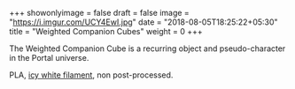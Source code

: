 +++
showonlyimage = false
draft = false
image = "https://i.imgur.com/UCY4EwI.jpg"
date = "2018-08-05T18:25:22+05:30"
title = "Weighted Companion Cubes"
weight = 0
+++

The Weighted Companion Cube is a recurring object and pseudo-character in the Portal universe.
<!--more-->

PLA, <a href="http://www.icefilaments.com/pla.php">icy white filament</a>, non post-processed.